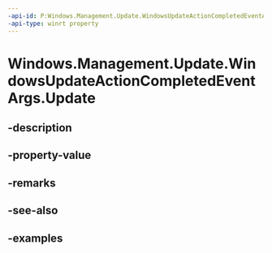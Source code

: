 ```yaml
---
-api-id: P:Windows.Management.Update.WindowsUpdateActionCompletedEventArgs.Update
-api-type: winrt property
---
```


# Windows.Management.Update.WindowsUpdateActionCompletedEventArgs.Update

<!--
public Windows.Management.Update.WindowsUpdate Update { get; }
-->


## -description

## -property-value

## -remarks

## -see-also

## -examples


